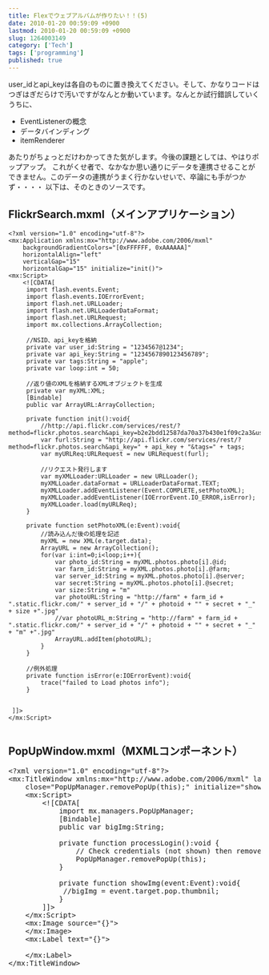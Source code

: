 ```yaml
---
title: Flexでウェブアルバムが作りたい！！(5)
date: 2010-01-20 00:59:09 +0900
lastmod: 2010-01-20 00:59:09 +0900
slug: 1264003149
category: ['Tech']
tags: ['programming']
published: true
---
```




user_idとapi_keyは各自のものに置き換えてください。そして、かなりコードはつぎはぎだらけで汚いですがなんとか動いています。なんとか試行錯誤していくうちに、

- EventListenerの概念
- データバインディング
- itemRenderer


あたりがちょっとだけわかってきた気がします。今後の課題としては、やはりポップアップ。
これがくせ者で、なかなか思い通りにデータを連携させることができません。このデータの連携がうまく行かないせいで、卒論にも手がつかず・・・・
以下は、そのときのソースです。

## FlickrSearch.mxml（メインアプリケーション）

```
<?xml version="1.0" encoding="utf-8"?>
<mx:Application xmlns:mx="http://www.adobe.com/2006/mxml"
    backgroundGradientColors="[0xFFFFFF, 0xAAAAAA]"
    horizontalAlign="left"
    verticalGap="15"
    horizontalGap="15" initialize="init()">
<mx:Script>
    <![CDATA[
     import flash.events.Event;
     import flash.events.IOErrorEvent;
     import flash.net.URLLoader;
     import flash.net.URLLoaderDataFormat;
     import flash.net.URLRequest;
     import mx.collections.ArrayCollection;
     
     //NSID、api_keyを格納
     private var user_id:String = "1234567@1234";
     private var api_key:String = "1234567890123456789";
     private var tags:String = "apple";
     private var loop:int = 50;
     
     //返り値のXMLを格納するXMLオブジェクトを生成
     private var myXML:XML;
     [Bindable]
     public var ArrayURL:ArrayCollection;
     
     private function init():void{
         //http://api.flickr.com/services/rest/?method=flickr.photos.search&api_key=b2e2bdd12587da70a37b430e1f09c2a3&user_id=35571855%40N06
         var furl:String = "http://api.flickr.com/services/rest/?method=flickr.photos.search&api_key=" + api_key + "&tags=" + tags;
         var myURLReq:URLRequest = new URLRequest(furl);
         
         //リクエスト発行します
         var myXMLLoader:URLLoader = new URLLoader();
         myXMLLoader.dataFormat = URLLoaderDataFormat.TEXT;
         myXMLLoader.addEventListener(Event.COMPLETE,setPhotoXML);
         myXMLLoader.addEventListener(IOErrorEvent.IO_ERROR,isError);
         myXMLLoader.load(myURLReq);
     }
     
     private function setPhotoXML(e:Event):void{
         //読み込んだ後の処理を記述
         myXML = new XML(e.target.data);
         ArrayURL = new ArrayCollection();
         for(var i:int=0;i<loop;i++){
             var photo_id:String = myXML.photos.photo[i].@id;
             var farm_id:String = myXML.photos.photo[i].@farm;
             var server_id:String = myXML.photos.photo[i].@server;
             var secret:String = myXML.photos.photo[i].@secret;
             var size:String = "m"
             var photoURL:String = "http://farm" + farm_id + ".static.flickr.com/" + server_id + "/" + photoid + "" + secret + "_" + size +".jpg"
             //var photoURL_m:String = "http://farm" + farm_id + ".static.flickr.com/" + server_id + "/" + photoid + "" + secret + "_" + "m" +".jpg"
             ArrayURL.addItem(photoURL);
         }
     }
     
     //例外処理
     private function isError(e:IOErrorEvent):void{
         trace("failed to Load photos info");
     }


 ]]>
</mx:Script>


```



## PopUpWindow.mxml（MXMLコンポーネント）


<pre class="code lang-html" data-lang="html" data-unlink><span class="synIdentifier">&lt;?xml <span class="synType">version<span class="synIdentifier">=<span class="synConstant">&quot;1.0&quot;<span class="synIdentifier"> encoding=<span class="synConstant">&quot;utf-8&quot;<span class="synIdentifier">?&gt;
<span class="synIdentifier">&lt;mx<span class="synIdentifier">:TitleWindow xmlns:mx=<span class="synConstant">&quot;http://www.adobe.com/2006/mxml&quot;<span class="synIdentifier"> layout=<span class="synConstant">&quot;absolute&quot;<span class="synIdentifier"> <span class="synType">width<span class="synIdentifier">=<span class="synConstant">&quot;400&quot;<span class="synIdentifier"> <span class="synType">height<span class="synIdentifier">=<span class="synConstant">&quot;300&quot;<span class="synIdentifier"> showCloseButton=<span class="synConstant">&quot;true&quot;<span class="synIdentifier"> 
<span class="synIdentifier">    close=<span class="synConstant">&quot;PopUpManager.removePopUp(this);&quot;<span class="synIdentifier"> initialize=<span class="synConstant">&quot;showImg(event)&quot;<span class="synIdentifier">&gt;
    <span class="synIdentifier">&lt;mx<span class="synIdentifier">:Script&gt;
        <span class="synComment">&lt;!<span class="synError">[CDATA[
<span class="synError">            import mx.managers.PopUpManager;
<span class="synError">            [Bindable]
<span class="synError">            public var bigImg:String;
<span class="synError">            
<span class="synError">            private function processLogin():void {
<span class="synError">                // Check credentials (not shown) then remove pop up.
<span class="synError">                PopUpManager.removePopUp(this);
<span class="synError">            }
<span class="synError">            
<span class="synError">            private function showImg(event:Event):void{
<span class="synError">            	//bigImg = event.target.pop.thumbnil;
<span class="synError">            }
<span class="synError">        ]]<span class="synComment">&gt;
    <span class="synIdentifier">&lt;/mx<span class="synIdentifier">:Script&gt;
    <span class="synIdentifier">&lt;mx<span class="synIdentifier">:Image source=<span class="synConstant">&quot;{}&quot;<span class="synIdentifier">&gt;
    <span class="synIdentifier">&lt;/mx<span class="synIdentifier">:Image&gt;
    <span class="synIdentifier">&lt;mx<span class="synIdentifier">:<span class="synType">Label<span class="synIdentifier"> <span class="synType">text<span class="synIdentifier">=<span class="synConstant">&quot;{}&quot;<span class="synIdentifier">&gt;
    	
    <span class="synIdentifier">&lt;/mx<span class="synIdentifier">:Label&gt;
<span class="synIdentifier">&lt;/mx<span class="synIdentifier">:TitleWindow&gt;
</pre>
